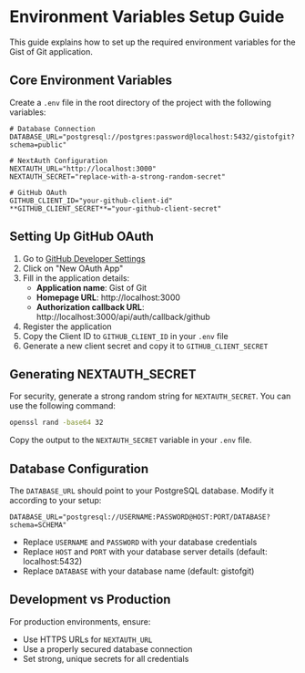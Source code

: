 # Environment Variables Setup Guide

This guide explains how to set up the required environment variables for the Gist of Git application.

## Core Environment Variables

Create a `.env` file in the root directory of the project with the following variables:

```env
# Database Connection
DATABASE_URL="postgresql://postgres:password@localhost:5432/gistofgit?schema=public"

# NextAuth Configuration
NEXTAUTH_URL="http://localhost:3000"
NEXTAUTH_SECRET="replace-with-a-strong-random-secret"

# GitHub OAuth
GITHUB_CLIENT_ID="your-github-client-id"
**GITHUB_CLIENT_SECRET**="your-github-client-secret"
```

## Setting Up GitHub OAuth

1. Go to [GitHub Developer Settings](https://github.com/settings/developers)
2. Click on "New OAuth App"
3. Fill in the application details:
   - **Application name**: Gist of Git
   - **Homepage URL**: http://localhost:3000
   - **Authorization callback URL**: http://localhost:3000/api/auth/callback/github
4. Register the application
5. Copy the Client ID to `GITHUB_CLIENT_ID` in your `.env` file
6. Generate a new client secret and copy it to `GITHUB_CLIENT_SECRET`

## Generating NEXTAUTH_SECRET

For security, generate a strong random string for `NEXTAUTH_SECRET`. You can use the following command:

```bash
openssl rand -base64 32
```

Copy the output to the `NEXTAUTH_SECRET` variable in your `.env` file.

## Database Configuration

The `DATABASE_URL` should point to your PostgreSQL database. Modify it according to your setup:

```
DATABASE_URL="postgresql://USERNAME:PASSWORD@HOST:PORT/DATABASE?schema=SCHEMA"
```

- Replace `USERNAME` and `PASSWORD` with your database credentials
- Replace `HOST` and `PORT` with your database server details (default: localhost:5432)
- Replace `DATABASE` with your database name (default: gistofgit)

## Development vs Production

For production environments, ensure:

- Use HTTPS URLs for `NEXTAUTH_URL`
- Use a properly secured database connection
- Set strong, unique secrets for all credentials
